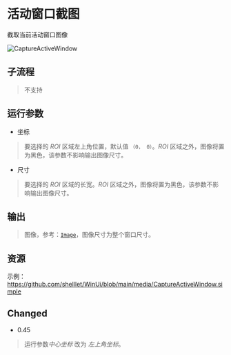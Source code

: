 # 活动窗口截图 
截取当前活动窗口图像


![CaptureActiveWindow](./images/07.png ':size=90%')

## 子流程
> 不支持

## 运行参数

* 坐标
> 要选择的 *ROI* 区域左上角位置，默认值 `（0， 0）`。*ROI* 区域之外，图像将置为黑色，该参数不影响输出图像尺寸。
* 尺寸
> 要选择的 *ROI* 区域的长宽。*ROI* 区域之外，图像将置为黑色，该参数不影响输出图像尺寸。
## 输出

> 图像，参考：[`Image`](./types/Image.md)，图像尺寸为整个窗口尺寸。


## 资源

示例：https://github.com/shelllet/WinUi/blob/main/media/CaptureActiveWindow.simple

<!-- 

 -->


## Changed

* 0.45
> 运行参数*中心坐标* 改为 *左上角坐标*。
